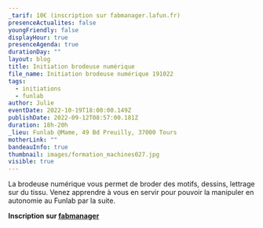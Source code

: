 ```yaml
---
_tarif: 10€ (inscription sur fabmanager.lafun.fr)
presenceActualites: false
youngFriendly: false
displayHour: true
presenceAgenda: true
durationDay: ""
layout: blog
title: Initiation brodeuse numérique
file_name: Initiation brodeuse numérique 191022
tags:
  - initiations
  - funlab
author: Julie
eventDate: 2022-10-19T18:00:00.149Z
publishDate: 2022-09-12T08:57:00.181Z
duration: 18h-20h
_lieu: Funlab @Mame, 49 Bd Preuilly, 37000 Tours
motherLink: ""
bandeauInfo: true
thumbnail: images/formation_machines027.jpg
visible: true
---
```

La brodeuse numérique vous permet de broder des motifs, dessins, lettrage sur du tissu.
Venez apprendre à vous en servir pour pouvoir la manipuler en autonomie au Funlab par la suite.

**Inscription sur [fabmanager](https://fabmanager.lafun.fr)**